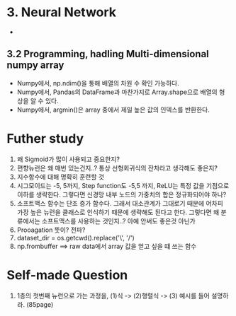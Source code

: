 # 3. Neural Network
- 


## 3.2 Programming, hadling Multi-dimensional numpy array
- Numpy에서, np.ndim()을 통해 배열의 차원 수 확인 가능하다.
- Numpy에서, Pandas의 DataFrame과 마찬가지로 Array.shape으로 배열의 형상을 알 수 있다.
- Numpy에서, argmin()은 array 중에서 제일 높은 값의 인덱스를 반환한다.

# Futher study
1. 왜 Sigmoid가 많이 사용되고 중요한지?
2. 편향뉴런은 왜 매번 있는건지..? 통상 선형회귀식의 잔차라고 생각해도 좋은지?
3. 지수함수에 대해 명확히 훈련할 것
4. 시그모이드는 -5, 5까지, Step function도 -5,5 까지, ReLU는 특정 값을 기점으로 이하를 생략한다.  그렇다면 신경망 내부 노드의 가중치의 합은 정규화되어야 하나?
5. 소프트맥스 함수는 단조 증가 함수다.  그래서 대소관계가 그대로기 때문에 어차피 가장 높은 뉴런을 클래스로 인식하기 때문에 생략해도 된다고 한다.  그렇다면 왜 분류에서는 소프트맥스를 사용하는 것인지..?  아예 안써도 좋은것 아닌가
6. Prooagation 뚯이? 전파?
7. dataset_dir = os.getcwd().replace('\\', '/') 
8. np.frombuffer ==> raw data에서 array 값을 얻고 싶을 떄 쓰는 함수


# Self-made Question
1. 1층의 첫번째 뉴런으로 가는 과정을, (1)식 -> (2)행렬식 -> (3) 예시를 들어 설명하라. (85page)

